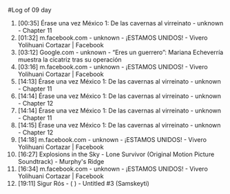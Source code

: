 #Log of 09 day

1. [00:35] Érase una vez México 1: De las cavernas al virreinato - unknown - Chapter 11
1. [01:32] m.facebook.com - unknown - ¡ESTAMOS UNIDOS! - Vivero Yolihuani Cortazar | Facebook
1. [03:12] Google.com - unknown - “Eres un guerrero”: Mariana Echeverría muestra la cicatriz tras su operación
1. [03:16] m.facebook.com - unknown - ¡ESTAMOS UNIDOS! - Vivero Yolihuani Cortazar | Facebook
1. [14:13] Érase una vez México 1: De las cavernas al virreinato - unknown - Chapter 11
1. [14:14] Érase una vez México 1: De las cavernas al virreinato - unknown - Chapter 12
1. [14:14] Érase una vez México 1: De las cavernas al virreinato - unknown - Chapter 11
1. [14:15] Érase una vez México 1: De las cavernas al virreinato - unknown - Chapter 12
1. [14:18] m.facebook.com - unknown - ¡ESTAMOS UNIDOS! - Vivero Yolihuani Cortazar | Facebook
1. [16:27] Explosions in the Sky - Lone Survivor (Original Motion Picture Soundtrack) - Murphy's Ridge
1. [16:34] m.facebook.com - unknown - ¡ESTAMOS UNIDOS! - Vivero Yolihuani Cortazar | Facebook
1. [19:11] Sigur Rós - ( ) - Untitled #3 (Samskeyti)
